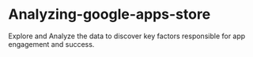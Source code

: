 # Analyzing-google-apps-store
Explore and Analyze the data to discover key factors responsible for app engagement and success.
